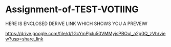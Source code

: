 # Assignment-of-TEST-VOTIING

HERE IS ENCLOSED DERIVE LINK WHICH SHOWS YOU A PREVEIW

https://drive.google.com/file/d/1GcYmPjxlu50VMMyjsPBOul_a2g0Q_zVh/view?usp=share_link

